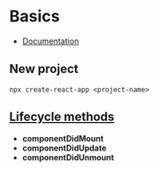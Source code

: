 # Basics

 - [Documentation](https://reactjs.org/docs/getting-started.html)

## New project

    npx create-react-app <project-name>

## [Lifecycle methods](https://projects.wojtekmaj.pl/react-lifecycle-methods-diagram/)

 - **componentDidMount**
 - **componentDidUpdate**
 - **componentDidUnmount**
